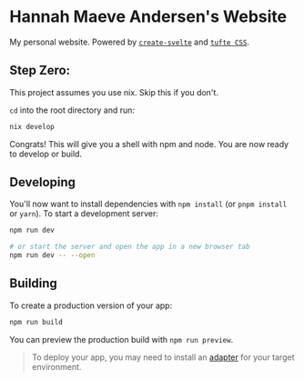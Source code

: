 # Hannah Maeve Andersen's Website

My personal website. Powered by [`create-svelte`](https://github.com/sveltejs/kit/tree/main/packages/create-svelte) and [`tufte CSS`](https://edwardtufte.github.io/tufte-css/).

## Step Zero:

This project assumes you use nix. Skip this if you don't.

`cd` into the root directory and run:

``` bash
nix develop
```

Congrats! This will give you a shell with npm and node. You are now ready to develop or build.

## Developing


You'll now want to install dependencies with `npm install` (or `pnpm install` or `yarn`).
To start a development server:

```bash
npm run dev

# or start the server and open the app in a new browser tab
npm run dev -- --open
```

## Building

To create a production version of your app:

```bash
npm run build
```

You can preview the production build with `npm run preview`.

> To deploy your app, you may need to install an [adapter](https://kit.svelte.dev/docs/adapters) for your target environment.
